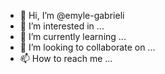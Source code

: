 - 👋 Hi, I’m @emyle-gabrieli
- 👀 I’m interested in ...
- 🌱 I’m currently learning ...
- 💞️ I’m looking to collaborate on ...
- 📫 How to reach me ...

<!---
emyle-gabrieli/emyle-gabrieli is a ✨ special ✨ repository because its `README.md` (this file) appears on your GitHub profile.
You can click the Preview link to take a look at your changes.
--->
